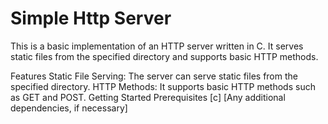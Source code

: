 # Simple Http Server

This is a basic implementation of an HTTP server written in C. It serves static files from the specified directory and supports basic HTTP methods.

Features
Static File Serving: The server can serve static files from the specified directory.
HTTP Methods: It supports basic HTTP methods such as GET and POST.
Getting Started
Prerequisites
[c] 
[Any additional dependencies, if necessary]

